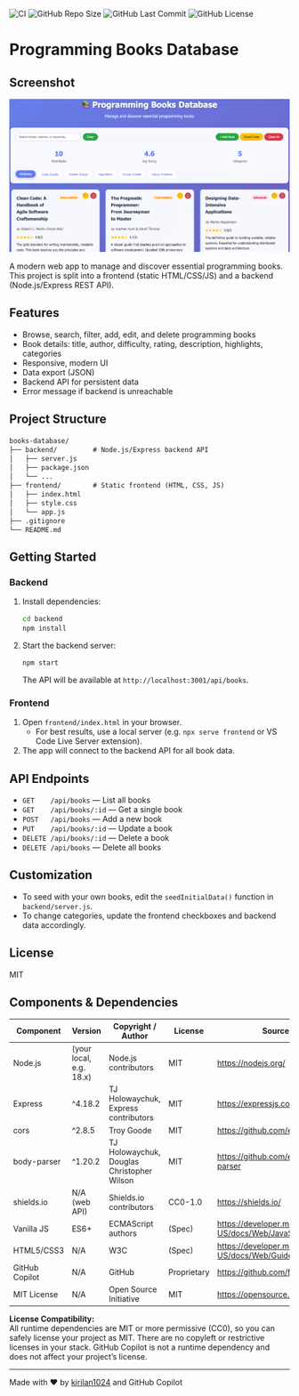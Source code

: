 




![CI](https://github.com/kirilan1024/books-database/actions/workflows/ci.yml/badge.svg)
![GitHub Repo Size](https://img.shields.io/github/repo-size/kirilan1024/books-database)
![GitHub Last Commit](https://img.shields.io/github/last-commit/kirilan1024/books-database)
![GitHub License](https://img.shields.io/github/license/kirilan1024/books-database)

# Programming Books Database
## Screenshot


<p align="center">
   <img src="screenshot.png" alt="App Screenshot" width="700"/>
</p>


A modern web app to manage and discover essential programming books. This project is split into a frontend (static HTML/CSS/JS) and a backend (Node.js/Express REST API).

## Features
- Browse, search, filter, add, edit, and delete programming books
- Book details: title, author, difficulty, rating, description, highlights, categories
- Responsive, modern UI
- Data export (JSON)
- Backend API for persistent data
- Error message if backend is unreachable

## Project Structure
```
books-database/
├── backend/         # Node.js/Express backend API
│   ├── server.js
│   ├── package.json
│   └── ...
├── frontend/        # Static frontend (HTML, CSS, JS)
│   ├── index.html
│   ├── style.css
│   └── app.js
├── .gitignore
└── README.md
```

## Getting Started

### Backend
1. Install dependencies:
   ```sh
   cd backend
   npm install
   ```
2. Start the backend server:
   ```sh
   npm start
   ```
   The API will be available at `http://localhost:3001/api/books`.

### Frontend
1. Open `frontend/index.html` in your browser.
   - For best results, use a local server (e.g. `npx serve frontend` or VS Code Live Server extension).
2. The app will connect to the backend API for all book data.

## API Endpoints
- `GET    /api/books`         — List all books
- `GET    /api/books/:id`     — Get a single book
- `POST   /api/books`         — Add a new book
- `PUT    /api/books/:id`     — Update a book
- `DELETE /api/books/:id`     — Delete a book
- `DELETE /api/books`         — Delete all books

## Customization
- To seed with your own books, edit the `seedInitialData()` function in `backend/server.js`.
- To change categories, update the frontend checkboxes and backend data accordingly.


## License
MIT

## Components & Dependencies

| Component      | Version      | Copyright / Author         | License   | Source URL |
|----------------|--------------|----------------------------|-----------|------------|
| Node.js        | (your local, e.g. 18.x) | Node.js contributors | MIT       | https://nodejs.org/ |
| Express        | ^4.18.2      | TJ Holowaychuk, Express contributors | MIT | https://expressjs.com/ |
| cors           | ^2.8.5       | Troy Goode                | MIT       | https://github.com/expressjs/cors |
| body-parser    | ^1.20.2      | TJ Holowaychuk, Douglas Christopher Wilson | MIT | https://github.com/expressjs/body-parser |
| shields.io     | N/A (web API)| Shields.io contributors   | CC0-1.0   | https://shields.io/ |
| Vanilla JS     | ES6+         | ECMAScript authors        | (Spec)    | https://developer.mozilla.org/en-US/docs/Web/JavaScript |
| HTML5/CSS3     | N/A          | W3C                       | (Spec)    | https://developer.mozilla.org/en-US/docs/Web/Guide/HTML/HTML5 |
| GitHub Copilot | N/A          | GitHub                    | Proprietary | https://github.com/features/copilot |
| MIT License    | N/A          | Open Source Initiative    | MIT       | https://opensource.org/licenses/MIT |

**License Compatibility:**  
All runtime dependencies are MIT or more permissive (CC0), so you can safely license your project as MIT. There are no copyleft or restrictive licenses in your stack. GitHub Copilot is not a runtime dependency and does not affect your project’s license.

---

Made with ❤️ by [kirilan1024](https://github.com/kirilan1024) and GitHub Copilot
